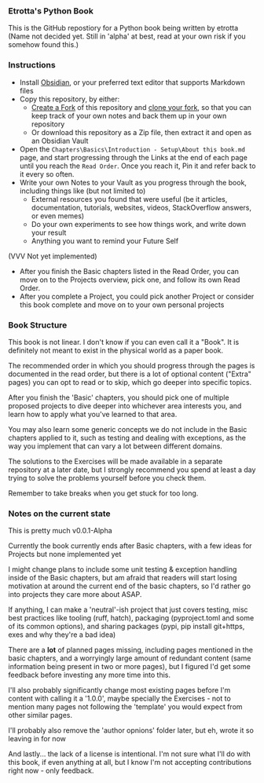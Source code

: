 ### Etrotta's Python Book

This is the GitHub repostiory for a Python book being written by etrotta
(Name not decided yet. Still in 'alpha' at best, read at your own risk if you somehow found this.)

### Instructions

- Install [Obsidian](https://obsidian.md/), or your preferred text editor that supports Markdown files
- Copy this repository, by either:
    - [Create a Fork](https://docs.github.com/en/pull-requests/collaborating-with-pull-requests/working-with-forks/fork-a-repo) of this repository and [clone your fork](https://docs.github.com/en/repositories/creating-and-managing-repositories/cloning-a-repository), so that you can keep track of your own notes and back them up in your own repository
    - Or download this repository as a Zip file, then extract it and open as an Obsidian Vault
- Open the `Chapters\Basics\Introduction - Setup\About this book.md` page, and start progressing through the Links at the end of each page until you reach the `Read Order`. Once you reach it, Pin it and refer back to it every so often.
- Write your own Notes to your Vault as you progress through the book, including things like (but not limited to)
    - External resources you found that were useful (be it articles, documentation, tutorials, websites, videos, StackOverflow answers, or even memes)
    - Do your own experiments to see how things work, and write down your result
    - Anything you want to remind your Future Self

(VVV Not yet implemented)
- After you finish the Basic chapters listed in the Read Order, you can move on to the Projects overview, pick one, and follow its own Read Order.
- After you complete a Project, you could pick another Project or consider this book complete and move on to your own personal projects

### Book Structure

This book is not linear. I don't know if you can even call it a "Book". It is definitely not meant to exist in the physical world as a paper book.

The recommended order in which you should progress through the pages is documented in the read order, but there is a lot of optional content ("Extra" pages) you can opt to read or to skip, which go deeper into specific topics.

After you finish the 'Basic' chapters, you should pick one of multiple proposed projects to dive deeper into whichever area interests you, and learn how to apply what you've learned to that area.

You may also learn some generic concepts we do not include in the Basic chapters applied to it, such as testing and dealing with exceptions, as the way you implement that can vary a lot between different domains.

The solutions to the Exercises will be made available in a separate repository at a later date, but I strongly recommend you spend at least a day trying to solve the problems yourself before you check them.

Remember to take breaks when you get stuck for too long.

### Notes on the current state
This is pretty much v0.0.1-Alpha

Currently the book currently ends after Basic chapters, with a few ideas for Projects but none implemented yet

I might change plans to include some unit testing & exception handling inside of the Basic chapters, but am afraid that readers will start losing motivation at around the current end of the basic chapters, so I'd rather go into projects they care more about ASAP.

If anything, I can make a 'neutral'-ish project that just covers testing, misc best practices like tooling (ruff, hatch), packaging (pyproject.toml and some of its common options), and sharing packages (pypi, pip install git+https, exes and why they're a bad idea)

There are a **lot** of planned pages missing, including pages mentioned in the basic chapters, and a worryingly large amount of redundant content (same information being present in two or more pages), but I figured I'd get some feedback before investing any more time into this.

I'll also probably significantly change most existing pages before I'm content with calling it a '1.0.0', maybe specially the Exercises - not to mention many pages not following the 'template' you would expect from other similar pages.


I'll probably also remove the 'author opnions' folder later, but eh, wrote it so leaving in for now

And lastly... the lack of a license is intentional. I'm not sure what I'll do with this book, if even anything at all, but I know I'm not accepting contributions right now - only feedback.
